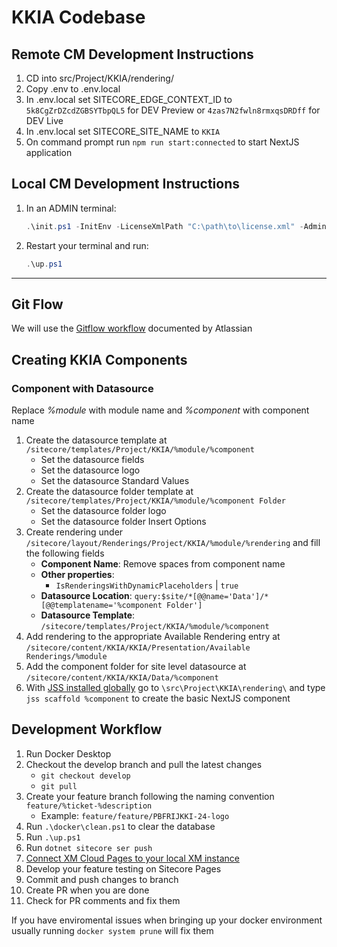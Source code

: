 # KKIA Codebase

## Remote CM Development Instructions

1. CD into src/Project/KKIA/rendering/
2. Copy .env to .env.local
3. In .env.local set SITECORE_EDGE_CONTEXT_ID to `5k8CgZrDZcdZGBSYTbpQL5` for DEV Preview or `4zas7N2fwln8rmxqsDRDff` for DEV Live
4. In .env.local set SITECORE_SITE_NAME to `KKIA`
5. On command prompt run `npm run start:connected` to start NextJS application

## Local CM Development Instructions

1. In an ADMIN terminal:

    ```ps1
    .\init.ps1 -InitEnv -LicenseXmlPath "C:\path\to\license.xml" -AdminPassword "DesiredAdminPassword"
    ```

2. Restart your terminal and run:

    ```ps1
    .\up.ps1
    ```

*** 

## Git Flow

We will use the [Gitflow workflow](https://www.atlassian.com/git/tutorials/comparing-workflows/gitflow-workflow) documented by Atlassian

## Creating KKIA Components
### Component with Datasource
Replace _%module_ with module name and  _%component_ with component name
1. Create the datasource template at `/sitecore/templates/Project/KKIA/%module/%component`
	* Set the datasource fields
	* Set the datasource logo
	* Set the datasource Standard Values
2. Create the datasource folder template at `/sitecore/templates/Project/KKIA/%module/%component Folder`
	* Set the datasource folder logo
	* Set the datasource folder Insert Options
3. Create rendering under `/sitecore/layout/Renderings/Project/KKIA/%module/%rendering` and fill the following fields
	* **Component Name**: Remove spaces from component name
	* **Other properties**:
		* `IsRenderingsWithDynamicPlaceholders` | `true`
	* **Datasource Location**: `query:$site/*[@@name='Data']/*[@@templatename='%component Folder']`
	* **Datasource Template**: `/sitecore/templates/Project/KKIA/%module/%component`
4. Add rendering to the appropriate Available Rendering entry at `/sitecore/content/KKIA/KKIA/Presentation/Available Renderings/%module`
5. Add the component folder for site level datasource at `/sitecore/content/KKIA/KKIA/Data/%component`
6. With [JSS installed globally](https://doc.sitecore.com/xmc/en/developers/jss/latest/jss-xmc/install-the-jss-cli-globally.html) go to `\src\Project\KKIA\rendering\` and type `jss scaffold %component` to create the basic NextJS component

## Development Workflow
1. Run Docker Desktop
2. Checkout the develop branch and pull the latest changes
	*  `git checkout develop`
	* `git pull`
3. Create your feature branch following the naming convention `feature/%ticket-%description`
	* Example: `feature/feature/PBFRIJKKI-24-logo`
4. Run `.\docker\clean.ps1` to clear the database
5. Run `.\up.ps1`
6. Run `dotnet sitecore ser push`
7. [Connect XM Cloud Pages to your local XM instance](https://doc.sitecore.com/xmc/en/developers/xm-cloud/connect-xm-cloud-pages-to-your-local-xm-instance.html)
8. Develop your feature testing on Sitecore Pages
9. Commit and push changes to branch
10. Create PR when you are done
11. Check for PR comments and fix them

If you have enviromental issues when bringing up your docker environment usually running `docker system prune` will fix them
